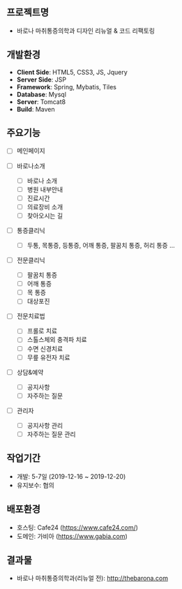 ## 프로젝트명

- 바로나 마취통증의학과 디자인 리뉴얼 & 코드 리팩토링

## 개발환경

- **Client Side**: HTML5, CSS3, JS, Jquery
- **Server Side**: JSP
- **Framework**: Spring, Mybatis, Tiles
- **Database**: Mysql
- **Server**: Tomcat8
- **Build**: Maven

## 주요기능

- [ ] 메인페이지

- [ ] 바로나소개

  - [ ] 바로나 소개
  - [ ] 병원 내부안내
  - [ ] 진료시간
  - [ ] 의료장비 소개
  - [ ] 찾아오시는 길

- [ ] 통증클리닉

  - [ ] 두통, 목통증, 등통증, 어깨 통증, 팔꿈치 통증, 허리 통증 ...

- [ ] 전문클리닉

  - [ ] 팔꿈치 통증
  - [ ] 어깨 통증
  - [ ] 목 통증
  - [ ] 대상포진

- [ ] 전문치료법

  - [ ] 프롤로 치료
  - [ ] 스톨스체외 충격파 치료
  - [ ] 수면 신경치료
  - [ ] 무릎 유전자 치료

- [ ] 상담&예약

  - [ ] 공지사항
  - [ ] 자주하는 질문

- [ ] 관리자

  - [ ] 공지사항 관리
  - [ ] 자주하는 질문 관리

## 작업기간

- 개발: 5-7일 (2019-12-16 ~ 2019-12-20)
- 유지보수: 협의

## 배포환경

- 호스팅: Cafe24 (https://www.cafe24.com/)
- 도메인: 가비아 (https://www.gabia.com)

## 결과물

- 바로나 마취통증의학과(리뉴얼 전): http://thebarona.com
